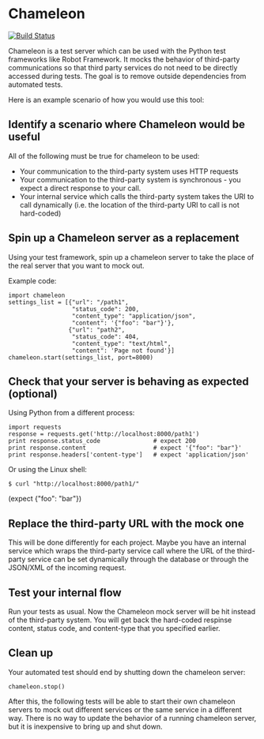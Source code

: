 # Chameleon
[![Build Status](https://travis-ci.org/agamdua/chameleon.svg?branch=master)](https://travis-ci.org/agamdua/chameleon)


Chameleon is a test server which can be used with the Python test frameworks like Robot Framework.
It mocks the behavior of third-party communications so that third party services do not need to be directly accessed during tests.  The goal is to remove outside dependencies from automated tests.

Here is an example scenario of how you would use this tool:

## Identify a scenario where Chameleon would be useful
All of the following must be true for chameleon to be used:

* Your communication to the third-party system uses HTTP requests
* Your communication to the third-party system is synchronous - you expect a direct response to your call.
* Your internal service which calls the third-party system takes the URI to call dynamically (i.e. the location of the third-party URI to call is not hard-coded)

## Spin up a Chameleon server as a replacement
Using your test framework, spin up a chameleon server to take the place of the real server that you want to mock out.

Example code:

    import chameleon
    settings_list = [{"url": "/path1", 
                      "status_code": 200, 
                      "content_type": "application/json", 
                      "content": '{"foo": "bar"}'},
                     {"url": "path2", 
                      "status_code": 404, 
                      "content_type": "text/html", 
                      "content": 'Page not found'}]
    chameleon.start(settings_list, port=8000)
    
## Check that your server is behaving as expected (optional)

Using Python from a different process:

    import requests
    response = requests.get('http://localhost:8000/path1')
    print response.status_code               # expect 200
    print response.content                   # expect '{"foo": "bar"}'
    print response.headers['content-type']   # expect 'application/json'
    
Or using the Linux shell:

    $ curl "http://localhost:8000/path1/"
    
(expect {"foo": "bar"})

## Replace the third-party URL with the mock one

This will be done differently for each project.  Maybe you have an internal service which wraps the third-party service call where the URL of the third-party service can be set dynamically through the database or through the JSON/XML of the incoming request.

## Test your internal flow

Run your tests as usual.  Now the Chameleon mock server will be hit instead of the third-party system.  You will get back the hard-coded respinse content, status code, and content-type that you specified earlier.

## Clean up

Your automated test should end by shutting down the chameleon server:

    chameleon.stop()
    
After this, the following tests will be able to start their own chameleon servers to mock out different services or the same service in a different way.  There is no way to update the behavior of a running chameleon server, but it is inexpensive to bring up and shut down.
